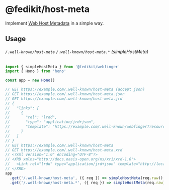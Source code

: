 # @fedikit/host-meta

Implement [Web Host Metadata](https://datatracker.ietf.org/doc/html/rfc6415) in
a simple way.

## Usage

###### `/.well-known/host-meta` `/.well-known/host-meta.*` (simpleHostMeta)

```ts
import { simpleHostMeta } from '@fedikit/webfinger'
import { Hono } from 'hono'

const app = new Hono()

// GET https://example.com/.well-known/host-meta (accept json)
// GET https://example.com/.well-known/host-meta.json
// GET https://example.com/.well-known/host-meta.jrd
// {
//   "links": [
//     {
//       "rel": "lrdd",
//       "type": "application/jrd+json",
//       "template": "https://example.com/.well-known/webfinger?resource={uri}"
//     }
//   ]
// }
// GET https://example.com/.well-known/host-meta
// GET https://example.com/.well-known/host-meta.xrd
// <?xml version="1.0" encoding="UTF-8"?>
// <XRD xmlns="http://docs.oasis-open.org/ns/xri/xrd-1.0">
//   <Link rel="lrdd" type="application/jrd+json" template="http://localhost/.well-known/webfinger?resource={uri}" />
// </XRD>
app
  .get('/.well-known/host-meta', ({ req }) => simpleHostMeta(req.raw))
  .get('/.well-known/host-meta.*', ({ req }) => simpleHostMeta(req.raw))
```
